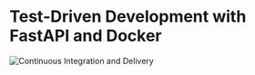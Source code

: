 # Test-Driven Development with FastAPI and Docker

![Continuous Integration and Delivery](https://github.com/raphaeltrench/fastapi_docker/workflows/Continuous%20Integration%20and%20Delivery/badge.svg?branch=main)